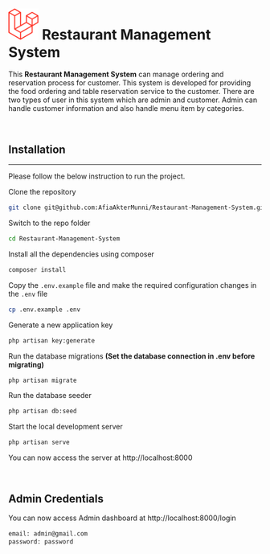 # <img src="public/img\985px-Laravel.svg.png" alt="drawing" style="width:60px;"/> Restaurant Management System

This **Restaurant Management System** can manage ordering and reservation process for customer. This system is developed for providing the food ordering and table reservation service to the customer. There are two types of user in this system which are admin and customer. Admin can handle customer information and also handle menu item by categories.

<br>

## Installation

---

Please follow the below instruction to run the project.

Clone the repository

```sh
git clone git@github.com:AfiaAkterMunni/Restaurant-Management-System.git
```
Switch to the repo folder

```sh
cd Restaurant-Management-System
```
Install all the dependencies using composer
```sh
composer install
```
Copy the `.env.example` file and make the required configuration changes in the `.env` file
```sh
cp .env.example .env
```
Generate a new application key
```sh
php artisan key:generate
```
Run the database migrations **(Set the database connection in .env before migrating)**
```sh
php artisan migrate
```
Run the database seeder
```sh
php artisan db:seed
```
Start the local development server
```sh
php artisan serve
```
You can now access the server at http://localhost:8000

<br>

## Admin Credentials

You can now access Admin dashboard at http://localhost:8000/login

```
email: admin@gmail.com
password: password
```
